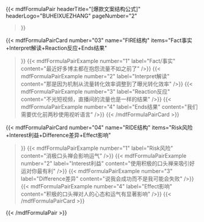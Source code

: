 {{< mdfFormulaPair
headerTitle="[爆款文案结构公式]"
headerLogo="BUHEIXUEZHANG"
pageNumber="2"
>}}

{{< mdfFormulaPairCard
number="03"
name="FIRE结构"
items="Fact事实+Interpret解读+Reaction反应+Ends结果"
>}}
{{< mdfFormulaPairExample number="1" label="Fact/事实" content="最近好多博主都在抱怨流量不如之前了" />}}
{{< mdfFormulaPairExample number="2" label="Interpret解读" content="那是因为机制从流量转化效率调整到了曝光转化效率" />}}
{{< mdfFormulaPairExample number="3" label="Reaction反应" content="不光短视频，直播间的流量也是一样的结果" />}}
{{< mdfFormulaPairExample number="4" label="Ends结果" content="我们需要优化前两秒使用视听语言" />}}
{{< /mdfFormulaPairCard >}}

{{< mdfFormulaPairCard
number="04"
name="RIDE结构"
items="Risk风险+Interest利益+Difference差异+Effect影响"
>}}
{{< mdfFormulaPairExample number="1" label="Risk风险" content="消极口头禅会影响运气" />}}
{{< mdfFormulaPairExample number="2" label="Interest利益" content="使用积极的口头禅来吸引好运对你最有利" />}}
{{< mdfFormulaPairExample number="3" label="Difference差异" content="说我会成功而不是我可能会失败" />}}
{{< mdfFormulaPairExample number="4" label="Effect影响" content="积极的口头禅对人的心态和运气有显著影响" />}}
{{< /mdfFormulaPairCard >}}

{{< /mdfFormulaPair >}}
